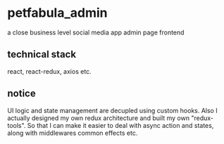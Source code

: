 # petfabula_admin
a close business level social media app admin page frontend

## technical stack
react, react-redux, axios etc.

## notice
UI logic and state management are decupled using custom hooks.
Also I actually designed my own redux architecture and built my own "redux-tools". So that I can make it easier to deal with async action and states, along with middlewares common effects etc.


